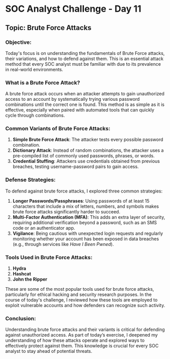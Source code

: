 # SOC Analyst Challenge - Day 11

## Topic: Brute Force Attacks

### Objective:
Today's focus is on understanding the fundamentals of Brute Force attacks, their variations, and how to defend against them. This is an essential attack method that every SOC analyst must be familiar with due to its prevalence in real-world environments.

### What is a Brute Force Attack?
A brute force attack occurs when an attacker attempts to gain unauthorized access to an account by systematically trying various password combinations until the correct one is found. This method is as simple as it is effective, especially when paired with automated tools that can quickly cycle through combinations. 

### Common Variants of Brute Force Attacks:
1. **Simple Brute Force Attack**: The attacker tests every possible password combination.
2. **Dictionary Attack**: Instead of random combinations, the attacker uses a pre-compiled list of commonly used passwords, phrases, or words.
3. **Credential Stuffing**: Attackers use credentials obtained from previous breaches, testing username-password pairs to gain access.

### Defense Strategies:
To defend against brute force attacks, I explored three common strategies:
1. **Longer Passwords/Passphrases**: Using passwords of at least 15 characters that include a mix of letters, numbers, and symbols makes brute force attacks significantly harder to succeed.
2. **Multi-Factor Authentication (MFA)**: This adds an extra layer of security, requiring additional verification beyond a password, such as an SMS code or an authenticator app.
3. **Vigilance**: Being cautious with unexpected login requests and regularly monitoring whether your account has been exposed in data breaches (e.g., through services like *Have I Been Pwned*).

### Tools Used in Brute Force Attacks:
1. **Hydra**
2. **Hashcat**
3. **John the Ripper**

These are some of the most popular tools used for brute force attacks, particularly for ethical hacking and security research purposes. In the course of today's challenge, I reviewed how these tools are employed to exploit vulnerable accounts and how defenders can recognize such activity.

### Conclusion:
Understanding brute force attacks and their variants is critical for defending against unauthorized access. As part of today’s exercise, I deepened my understanding of how these attacks operate and explored ways to effectively protect against them. This knowledge is crucial for every SOC analyst to stay ahead of potential threats.

